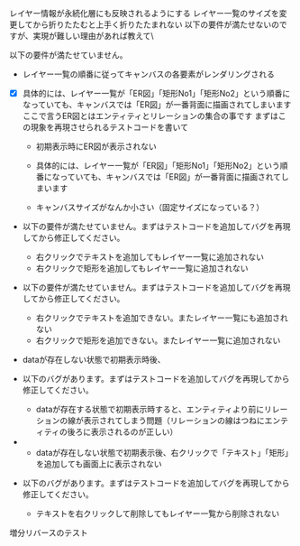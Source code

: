 
レイヤー情報が永続化層にも反映されるようにする
レイヤー一覧のサイズを変更してから折りたたむと上手く折りたたまれない
以下の要件が満たせないのですが、実現が難しい理由があれば教えて\ 

以下の要件が満たせていません。
* レイヤー一覧の順番に従ってキャンバスの各要素がレンダリングされる
* [x] 具体的には、レイヤー一覧が「ER図」「矩形No1」「矩形No2」という順番になっていても、キャンバスでは「ER図」が一番背面に描画されてしまいます
ここで言うER図とはエンティティとリレーションの集合の事です
まずはこの現象を再現させられるテストコードを書いて


    * 初期表示時にER図が表示されない

    * 具体的には、レイヤー一覧が「ER図」「矩形No1」「矩形No2」という順番になっていても、キャンバスでは「ER図」が一番背面に描画されてしまいます
    * キャンバスサイズがなんか小さい（固定サイズになっている？）

* 以下の要件が満たせていません。まずはテストコードを追加してバグを再現してから修正してください。
    * 右クリックでテキストを追加してもレイヤー一覧に追加されない
    * 右クリックで矩形を追加してもレイヤー一覧に追加されない


* 以下の要件が満たせていません。まずはテストコードを追加してバグを再現してから修正してください。
    * 右クリックでテキストを追加できない。またレイヤー一覧にも追加されない
    * 右クリックで矩形を追加できない。またレイヤー一覧に追加されない

* dataが存在しない状態で初期表示時後、


* 以下のバグがあります。まずはテストコードを追加してバグを再現してから修正してください。
    * dataが存在する状態で初期表示時すると、エンティティより前にリレーションの線が表示されてしまう問題（リレーションの線はつねにエンティティの後ろに表示されるのが正しい）
* 
    * dataが存在しない状態で初期表示後、右クリックで「テキスト」「矩形」を追加しても画面上に表示されない
    
* 以下のバグがあります。まずはテストコードを追加してバグを再現してから修正してください。


    * テキストを右クリックして削除してもレイヤー一覧から削除されない

増分リバースのテスト